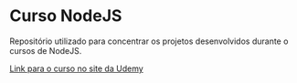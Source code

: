 # Curso NodeJS

Repositório utilizado para concentrar os projetos desenvolvidos durante o cursos de NodeJS.

[Link para o curso no site da Udemy](https://www.udemy.com/course/nodejs-do-zero-a-maestria-com-diversos-projetos/)

